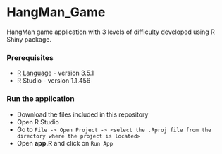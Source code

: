 # HangMan_Game
HangMan game application with 3 levels of difficulty developed using R Shiny package.

### Prerequisites

* [R Language](https://cran.r-project.org/bin/windows/base/old/3.5.1/) - version 3.5.1
* R Studio - version 1.1.456

### Run the application
* Download the files included in this repository
* Open R Studio
* Go to `File -> Open Project -> <select the .Rproj file from the directory where the project is located>`
* Open <strong>app.R</strong> and click on `Run App`
